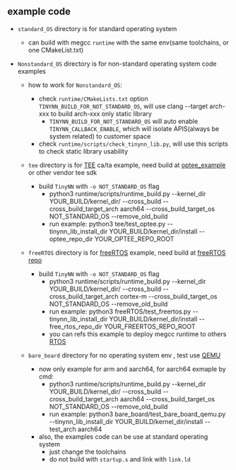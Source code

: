 ## example code 

* `standard_OS` directory is for standard operating system

  * can build with megcc `runtime`  with the same env(same toolchains, or one CMakeList.txt)

* `Nonstandard_OS` directory is for non-standard operating system code examples

  * how to work for `Nonstandard_OS`:

    * check `runtime/CMakeLists.txt` option `TINYNN_BUILD_FOR_NOT_STANDARD_OS`,  will use clang --target arch-xxx to build arch-xxx only static library
      * `TINYNN_BUILD_FOR_NOT_STANDARD_OS` will auto enable `TINYNN_CALLBACK_ENABLE`, which will isolate APIS(always be system related) to customer space
    * check `runtime/scripts/check_tinynn_lib.py`, will use this scripts to check static library usability
  
  * `tee` directory is for [TEE](https://en.wikipedia.org/wiki/Trusted_execution_environment) ca/ta example, need build at [optee_example](https://optee.readthedocs.io/en/latest/building/gits/optee_examples/optee_examples.html) or other vendor tee sdk
    * build `TinyNN` with  `-o NOT_STANDARD_OS` flag
      * python3 runtime/scripts/runtime_build.py --kernel_dir YOUR_BUILD/kernel_dir/ --cross_build --cross_build_target_arch aarch64 --cross_build_target_os NOT_STANDARD_OS --remove_old_build
      * run example: python3 tee/test_optee.py --tinynn_lib_install_dir YOUR_BUILD/kernel_dir/install --optee_repo_dir YOUR_OPTEE_REPO_ROOT
  * `freeRTOS` directory is for [freeRTOS](https://www.freertos.org/) example, need build at [freeRTOS repo](https://github.com/FreeRTOS/FreeRTOS)
  
    * build `TinyNN` with  `-o NOT_STANDARD_OS` flag
      * python3 runtime/scripts/runtime_build.py --kernel_dir YOUR_BUILD/kernel_dir/ --cross_build --cross_build_target_arch cortex-m --cross_build_target_os NOT_STANDARD_OS --remove_old_build
      * run example: python3 freeRTOS/test_freertos.py --tinynn_lib_install_dir YOUR_BUILD/kernel_dir/install --free_rtos_repo_dir YOUR_FREERTOS_REPO_ROOT
      * you can refs this example to deploy megcc runtime to others [RTOS](https://en.wikipedia.org/wiki/Real-time_operating_system)
  
  * `bare_board` directory for no operating system env , test use [QEMU](https://en.wikipedia.org/wiki/QEMU)
    * now only example for arm and aarch64, for aarch64 exmaple by cmd:
      * python3 runtime/scripts/runtime_build.py --kernel_dir YOUR_BUILD/kernel_dir/ --cross_build --cross_build_target_arch aarch64 --cross_build_target_os NOT_STANDARD_OS --remove_old_build
      * run example: python3 bare_board/test_bare_board_qemu.py --tinynn_lib_install_dir YOUR_BUILD/kernel_dir/install --test_arch aarch64
    * also, the examples code can be use at standard operating system
      * just change the toolchains
      * do not build with `startup.s` and link with `link.ld`
